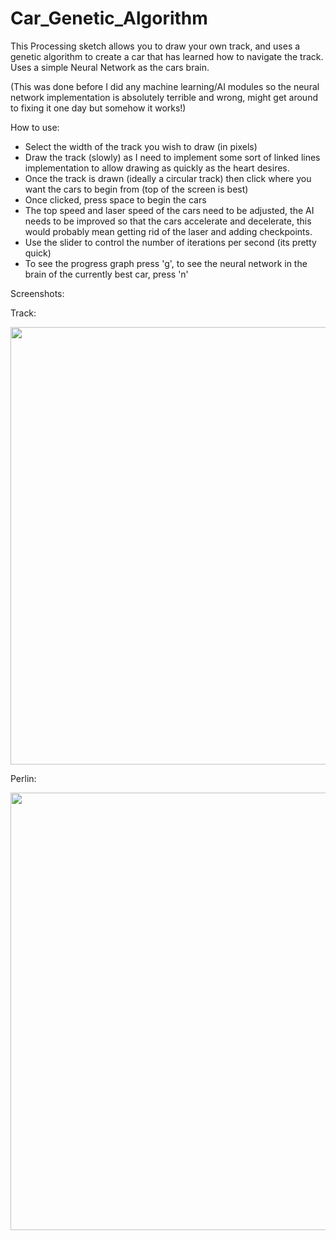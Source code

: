 # Car_Genetic_Algorithm
This Processing sketch allows you to draw your own track, and uses a genetic algorithm to create a car that has learned how to navigate the track. Uses a simple Neural Network as the cars brain.

(This was done before I did any machine learning/AI modules so the neural network implementation is absolutely terrible and wrong, might get around to fixing it one day but somehow it works!)

How to use:
- Select the width of the track you wish to draw (in pixels)
- Draw the track (slowly) as I need to implement some sort of linked lines implementation to allow drawing as quickly as the heart desires.
- Once the track is drawn (ideally a circular track) then click where you want the cars to begin from (top of the screen is best)
- Once clicked, press space to begin the cars
- The top speed and laser speed of the cars need to be adjusted, the AI needs to be improved so that the cars accelerate and decelerate, this would probably mean getting rid of the laser and adding checkpoints.
- Use the slider to control the number of iterations per second (its pretty quick)
- To see the progress graph press 'g', to see the neural network in the brain of the currently best car, press 'n'

Screenshots:

Track:

<img src="https://user-images.githubusercontent.com/47477832/156802899-5193a03e-c7e3-4289-9d75-1a17ed4cfb2b.PNG" width="700">

Perlin:

<img src="https://user-images.githubusercontent.com/47477832/156803626-a64efc6b-d70b-406b-ab7d-46443249a849.PNG" width="700">
